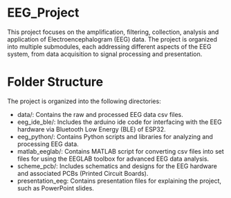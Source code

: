 # EEG_Project

This project focuses on the amplification, filtering, collection, analysis and application of Electroencephalogram (EEG) data. 
The project is organized into multiple submodules, each addressing different aspects of the EEG system, from data acquisition to signal processing and presentation.

# Folder Structure
The project is organized into the following directories:

- data/: Contains the raw and processed EEG data csv files.
- eeg_ide_ble/: Includes the arduino ide code for interfacing with the EEG hardware via Bluetooth Low Energy (BLE) of ESP32.
- eeg_python/: Contains Python scripts and libraries for analyzing and processing EEG data.
- matlab_eeglab/: Contains MATLAB script for converting csv files into set files for using the EEGLAB toolbox for advanced EEG data analysis.
- scheme_pcb/: Includes schematics and designs for the EEG hardware and associated PCBs (Printed Circuit Boards).
- presentation_eeg: Contains presentation files for explaining the project, such as PowerPoint slides.

